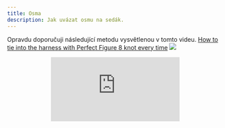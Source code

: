 ```yaml
---
title: Osma
description: Jak uvázat osmu na sedák.
---
```


Opravdu doporučuji následující metodu vysvětlenou v tomto videu.
[How to tie into the harness with Perfect Figure 8 knot every time](https://www.youtube.com/watch?v=PJkCaUUhqgs)
[![](https://markdown-videos-api.jorgenkh.no/youtube/PJkCaUUhqgs)](https://youtu.be/PJkCaUUhqgs)
<div align="center">
  <iframe src="https://www.youtube.com/embed/PJkCaUUhqgs" 
  frameborder="0" allowfullscreen></iframe>
</div>